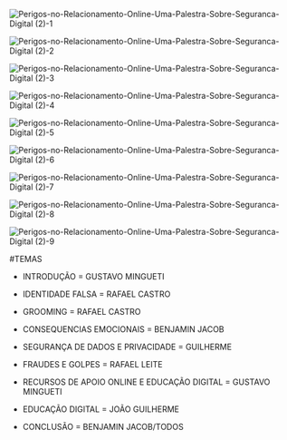 ![Perigos-no-Relacionamento-Online-Uma-Palestra-Sobre-Seguranca-Digital (2)-1](https://github.com/ICEI-PUC-Minas-PPC-CC/ppc-cc-2024-1-ment2-manha-perigosrelacionamentos/assets/104238793/06719204-f094-4c7d-8d5e-45a032a480b3)

![Perigos-no-Relacionamento-Online-Uma-Palestra-Sobre-Seguranca-Digital (2)-2](https://github.com/ICEI-PUC-Minas-PPC-CC/ppc-cc-2024-1-ment2-manha-perigosrelacionamentos/assets/104238793/d6b131bd-7443-4853-9daa-f47dd4f3651d)

![Perigos-no-Relacionamento-Online-Uma-Palestra-Sobre-Seguranca-Digital (2)-3](https://github.com/ICEI-PUC-Minas-PPC-CC/ppc-cc-2024-1-ment2-manha-perigosrelacionamentos/assets/104238793/5494e2a9-d7d3-4f78-a46d-678c339a5136)

![Perigos-no-Relacionamento-Online-Uma-Palestra-Sobre-Seguranca-Digital (2)-4](https://github.com/ICEI-PUC-Minas-PPC-CC/ppc-cc-2024-1-ment2-manha-perigosrelacionamentos/assets/104238793/0e245ac6-f390-4dcb-8c93-593d66b8dee6)

![Perigos-no-Relacionamento-Online-Uma-Palestra-Sobre-Seguranca-Digital (2)-5](https://github.com/ICEI-PUC-Minas-PPC-CC/ppc-cc-2024-1-ment2-manha-perigosrelacionamentos/assets/104238793/da01b261-4e0b-4daa-941b-de7acc54e6c2)


![Perigos-no-Relacionamento-Online-Uma-Palestra-Sobre-Seguranca-Digital (2)-6](https://github.com/ICEI-PUC-Minas-PPC-CC/ppc-cc-2024-1-ment2-manha-perigosrelacionamentos/assets/104238793/48be8078-93f8-40ca-84e5-08dfddcf1eb2)


![Perigos-no-Relacionamento-Online-Uma-Palestra-Sobre-Seguranca-Digital (2)-7](https://github.com/ICEI-PUC-Minas-PPC-CC/ppc-cc-2024-1-ment2-manha-perigosrelacionamentos/assets/104238793/173f43d6-e3db-4b4a-a8b4-c7bd8afe11aa)


![Perigos-no-Relacionamento-Online-Uma-Palestra-Sobre-Seguranca-Digital (2)-8](https://github.com/ICEI-PUC-Minas-PPC-CC/ppc-cc-2024-1-ment2-manha-perigosrelacionamentos/assets/104238793/ff23e197-b2e0-4327-b104-757e800b1b5d)


![Perigos-no-Relacionamento-Online-Uma-Palestra-Sobre-Seguranca-Digital (2)-9](https://github.com/ICEI-PUC-Minas-PPC-CC/ppc-cc-2024-1-ment2-manha-perigosrelacionamentos/assets/104238793/74076ad6-3db3-4d98-90e8-6b0d3f35b45f)



#TEMAS

- INTRODUÇÃO = GUSTAVO MINGUETI

- IDENTIDADE FALSA = RAFAEL CASTRO

- GROOMING = RAFAEL CASTRO

- CONSEQUENCIAS EMOCIONAIS = BENJAMIN JACOB

- SEGURANÇA DE DADOS E PRIVACIDADE = GUILHERME

- FRAUDES E GOLPES = RAFAEL LEITE

- RECURSOS DE APOIO ONLINE E EDUCAÇÃO DIGITAL = GUSTAVO MINGUETI

- EDUCAÇÃO DIGITAL = JOÃO GUILHERME 

- CONCLUSÃO = BENJAMIN JACOB/TODOS






